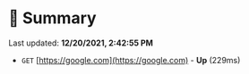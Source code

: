 # 📖 Summary
Last updated: **12/20/2021, 2:42:55 PM**

- `GET` [https://google.com](https://google.com) - **Up** (229ms)
